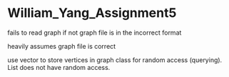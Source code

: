 # William_Yang_Assignment5

fails to read graph if not graph file is in the incorrect format

heavily assumes graph file is correct

use vector to store vertices in graph class for random access (querying). List does not have random access.
